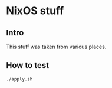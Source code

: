 # NixOS stuff

## Intro

This stuff was taken from various places.

## How to test

```
./apply.sh
```
